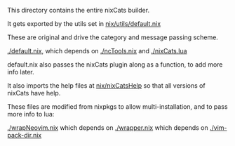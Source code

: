 This directory contains the entire nixCats builder.

It gets exported by the utils set in [nix/utils/default.nix](../utils/default.nix)

These are original and drive the category and message passing scheme.

[./default.nix](./default.nix), which depends on [./ncTools.nix](./ncTools.nix) and [./nixCats.lua](./nixCats.lua)

default.nix also passes the nixCats plugin along as a function, to add more info later.

It also imports the help files at [nix/nixCatsHelp](../nixCatsHelp) so that all versions of nixCats have help.

These files are modified from nixpkgs to allow multi-installation, and to pass more info to lua:

[./wrapNeovim.nix](./wrapNeovim.nix) which depends on [./wrapper.nix](./wrapper.nix) which depends on [./vim-pack-dir.nix](./vim-pack-dir.nix)
